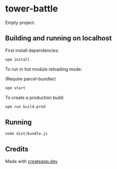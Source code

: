 # tower-battle

Empty project.

## Building and running on localhost

First install dependencies:

```sh
npm install
```


To run in hot module reloading mode:

(Require parcel-bundler)

```sh
npm start
```

To create a production build:

```sh
npm run build-prod
```

## Running

```sh
node dist/bundle.js
```

## Credits

Made with [createapp.dev](https://createapp.dev/)

